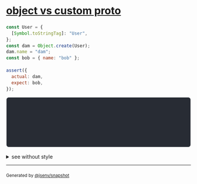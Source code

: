 # [object vs custom proto](../../prototype.test.js#L33)

```js
const User = {
  [Symbol.toStringTag]: "User",
};
const dam = Object.create(User);
dam.name = "dam";
const bob = { name: "bob" };

assert({
  actual: dam,
  expect: bob,
});
```

![img](throw.svg)

<details>
  <summary>see without style</summary>

```console
AssertionError: actual and expect are different

actual: User {
  name: "dam",
}
expect: {
  name: "bob",
}
```

</details>

---

<sub>
  Generated by <a href="https://github.com/jsenv/core/tree/main/packages/independent/snapshot">@jsenv/snapshot</a>
</sub>